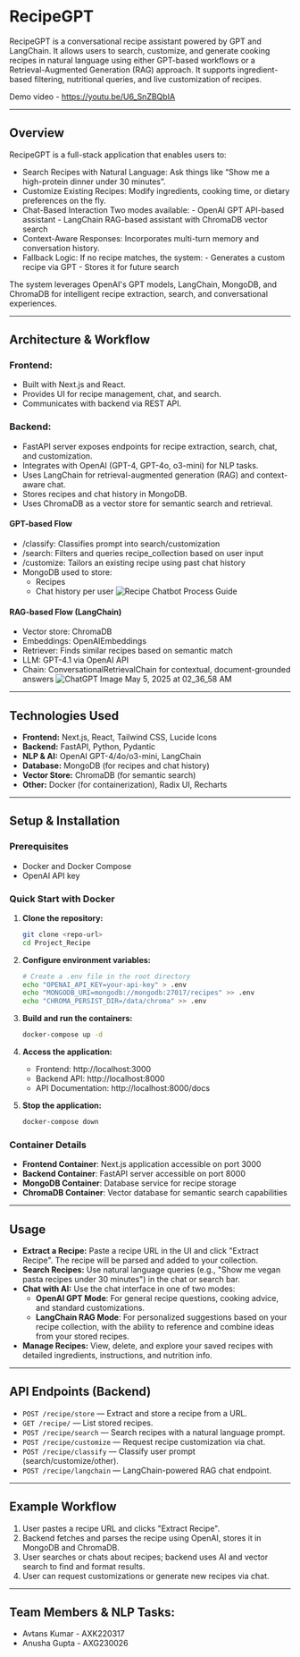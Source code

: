 # RecipeGPT

RecipeGPT is a conversational recipe assistant powered by GPT and LangChain. It allows users to search, customize, and generate cooking recipes in natural language using either GPT-based workflows or a Retrieval-Augmented Generation (RAG) approach. It supports ingredient-based filtering, nutritional queries, and live customization of recipes.

Demo video - https://youtu.be/U6_SnZBQbIA

---

## Overview
RecipeGPT is a full-stack application that enables users to:
- Search Recipes with Natural Language: Ask things like “Show me a high-protein dinner under 30 minutes”.
- Customize Existing Recipes: Modify ingredients, cooking time, or dietary preferences on the fly.
- Chat-Based Interaction
    Two modes available:
        - OpenAI GPT API-based assistant
        - LangChain RAG-based assistant with ChromaDB vector search
- Context-Aware Responses: Incorporates multi-turn memory and conversation history.
- Fallback Logic: 
    If no recipe matches, the system:
        - Generates a custom recipe via GPT
        - Stores it for future search

The system leverages OpenAI's GPT models, LangChain, MongoDB, and ChromaDB for intelligent recipe extraction, search, and conversational experiences.

---

## Architecture & Workflow

### Frontend:
- Built with Next.js and React.
- Provides UI for recipe management, chat, and search.
- Communicates with backend via REST API.

### Backend:
- FastAPI server exposes endpoints for recipe extraction, search, chat, and customization.
- Integrates with OpenAI (GPT-4, GPT-4o, o3-mini) for NLP tasks.
- Uses LangChain for retrieval-augmented generation (RAG) and context-aware chat.
- Stores recipes and chat history in MongoDB.
- Uses ChromaDB as a vector store for semantic search and retrieval.

#### GPT-based Flow
- /classify: Classifies prompt into search/customization
- /search: Filters and queries recipe_collection based on user input
- /customize: Tailors an existing recipe using past chat history
- MongoDB used to store:
    - Recipes
    - Chat history per user
![Recipe Chatbot Process Guide](https://github.com/user-attachments/assets/6d5df1b8-11eb-4476-b816-2b99f45f9f78)


#### RAG-based Flow (LangChain)
- Vector store: ChromaDB
- Embeddings: OpenAIEmbeddings
- Retriever: Finds similar recipes based on semantic match
- LLM: GPT-4.1 via OpenAI API
- Chain: ConversationalRetrievalChain for contextual, document-grounded answers
![ChatGPT Image May 5, 2025 at 02_36_58 AM](https://github.com/user-attachments/assets/c9f6d294-6ac8-4910-a998-4bdc3a1ce485)

---

## Technologies Used
- **Frontend:** Next.js, React, Tailwind CSS, Lucide Icons
- **Backend:** FastAPI, Python, Pydantic
- **NLP & AI:** OpenAI GPT-4/4o/o3-mini, LangChain
- **Database:** MongoDB (for recipes and chat history)
- **Vector Store:** ChromaDB (for semantic search)
- **Other:** Docker (for containerization), Radix UI, Recharts

---

## Setup & Installation

### Prerequisites
- Docker and Docker Compose
- OpenAI API key

### Quick Start with Docker

1. **Clone the repository:**
   ```bash
   git clone <repo-url>
   cd Project_Recipe
   ```

2. **Configure environment variables:**
   ```bash
   # Create a .env file in the root directory
   echo "OPENAI_API_KEY=your-api-key" > .env
   echo "MONGODB_URI=mongodb://mongodb:27017/recipes" >> .env
   echo "CHROMA_PERSIST_DIR=/data/chroma" >> .env
   ```

3. **Build and run the containers:**
   ```bash
   docker-compose up -d
   ```

4. **Access the application:**
   - Frontend: http://localhost:3000
   - Backend API: http://localhost:8000
   - API Documentation: http://localhost:8000/docs

5. **Stop the application:**
   ```bash
   docker-compose down
   ```

### Container Details
- **Frontend Container**: Next.js application accessible on port 3000
- **Backend Container**: FastAPI server accessible on port 8000
- **MongoDB Container**: Database service for recipe storage
- **ChromaDB Container**: Vector database for semantic search capabilities

---

## Usage

- **Extract a Recipe:** Paste a recipe URL in the UI and click "Extract Recipe". The recipe will be parsed and added to your collection.
- **Search Recipes:** Use natural language queries (e.g., "Show me vegan pasta recipes under 30 minutes") in the chat or search bar.
- **Chat with AI:** Use the chat interface in one of two modes:
  - **OpenAI GPT Mode**: For general recipe questions, cooking advice, and standard customizations.
  - **LangChain RAG Mode**: For personalized suggestions based on your recipe collection, with the ability to reference and combine ideas from your stored recipes.
- **Manage Recipes:** View, delete, and explore your saved recipes with detailed ingredients, instructions, and nutrition info.

---

## API Endpoints (Backend)
- `POST /recipe/store` — Extract and store a recipe from a URL.
- `GET /recipe/` — List stored recipes.
- `POST /recipe/search` — Search recipes with a natural language prompt.
- `POST /recipe/customize` — Request recipe customization via chat.
- `POST /recipe/classify` — Classify user prompt (search/customize/other).
- `POST /recipe/langchain` — LangChain-powered RAG chat endpoint.

---

## Example Workflow
1. User pastes a recipe URL and clicks "Extract Recipe".
2. Backend fetches and parses the recipe using OpenAI, stores it in MongoDB and ChromaDB.
3. User searches or chats about recipes; backend uses AI and vector search to find and format results.
4. User can request customizations or generate new recipes via chat.

---

## Team Members & NLP Tasks:
- Avtans Kumar - AXK220317
- Anusha Gupta - AXG230026
